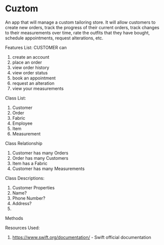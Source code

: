 # Cuztom
An app that will manage a custom tailoring store. It will allow customers to create new orders, track the progress of their current orders, track changes to their measurements over time, rate the outfits that they have bought, schedule appointments, request alterations, etc. 

Features List:
CUSTOMER can
1. create an account
2. place an order
3. view order history
4. view order status
5. book an appointment
6. request an alteration
7. view your measurements

Class List:
1. Customer
2. Order
3. Fabric
4. Employee
5. Item
6. Measurement

Class Relationship
1. Customer has many Orders
2. Order has many Customers
3. Item has a Fabric
4. Customer has many Measurements

Class Descriptions:

1. Customer
Properties
1. Name?
2. Phone Number?
3. Address?
4. 

Methods


Resources Used:
1. https://www.swift.org/documentation/ - Swift official documentation
